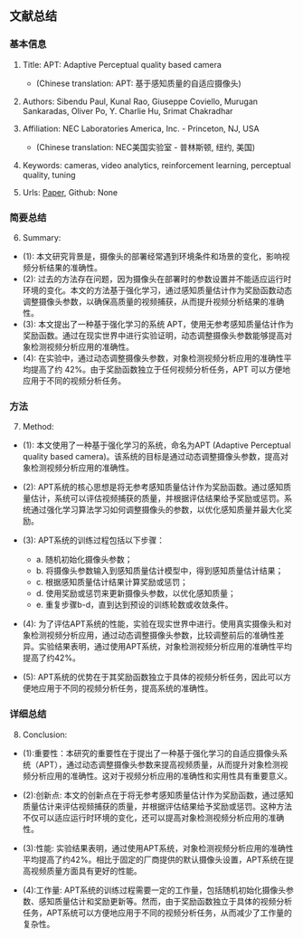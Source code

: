 ## 文献总结




### 基本信息
1. Title: APT: Adaptive Perceptual quality based camera
   - (Chinese translation: APT: 基于感知质量的自适应摄像头)

2. Authors: Sibendu Paul, Kunal Rao, Giuseppe Coviello, Murugan Sankaradas, Oliver Po, Y. Charlie Hu, Srimat Chakradhar

3. Affiliation: NEC Laboratories America, Inc. - Princeton, NJ, USA
   - (Chinese translation: NEC美国实验室 - 普林斯顿, 纽约, 美国)

4. Keywords: cameras, video analytics, reinforcement learning, perceptual quality, tuning

5. Urls: [Paper](https://arxiv.org/abs/2211.08504v1), Github: None

### 简要总结      
6. Summary: 

- (1): 本文研究背景是，摄像头的部署经常遇到环境条件和场景的变化，影响视频分析结果的准确性。
- (2): 过去的方法存在问题，因为摄像头在部署时的参数设置并不能适应运行时环境的变化。本文的方法基于强化学习，通过感知质量估计作为奖励函数动态调整摄像头参数，以确保高质量的视频捕获，从而提升视频分析结果的准确性。
- (3): 本文提出了一种基于强化学习的系统 APT，使用无参考感知质量估计作为奖励函数。通过在现实世界中进行实验证明，动态调整摄像头参数能够提高对象检测视频分析应用的准确性。
- (4): 在实验中，通过动态调整摄像头参数，对象检测视频分析应用的准确性平均提高了约 42%。由于奖励函数独立于任何视频分析任务，APT 可以方便地应用于不同的视频分析任务。
### 方法

7. Method: 

- (1): 本文使用了一种基于强化学习的系统，命名为APT (Adaptive Perceptual quality based camera)。该系统的目标是通过动态调整摄像头参数，提高对象检测视频分析应用的准确性。

- (2): APT系统的核心思想是将无参考感知质量估计作为奖励函数。通过感知质量估计，系统可以评估视频捕获的质量，并根据评估结果给予奖励或惩罚。系统通过强化学习算法学习如何调整摄像头的参数，以优化感知质量并最大化奖励。

- (3): APT系统的训练过程包括以下步骤：
  - a. 随机初始化摄像头参数；
  - b. 将摄像头参数输入到感知质量估计模型中，得到感知质量估计结果；
  - c. 根据感知质量估计结果计算奖励或惩罚；
  - d. 使用奖励或惩罚来更新摄像头参数，以优化感知质量；
  - e. 重复步骤b-d，直到达到预设的训练轮数或收敛条件。

- (4): 为了评估APT系统的性能，实验在现实世界中进行。使用真实摄像头和对象检测视频分析应用，通过动态调整摄像头参数，比较调整前后的准确性差异。实验结果表明，通过使用APT系统，对象检测视频分析应用的准确性平均提高了约42%。

- (5): APT系统的优势在于其奖励函数独立于具体的视频分析任务，因此可以方便地应用于不同的视频分析任务，提高系统的准确性。





### 详细总结
8. Conclusion: 

- (1):重要性：本研究的重要性在于提出了一种基于强化学习的自适应摄像头系统（APT），通过动态调整摄像头参数来提高视频质量，从而提升对象检测视频分析应用的准确性。这对于视频分析应用的准确性和实用性具有重要意义。

- (2):创新点: 本文的创新点在于将无参考感知质量估计作为奖励函数，通过感知质量估计来评估视频捕获的质量，并根据评估结果给予奖励或惩罚。这种方法不仅可以适应运行时环境的变化，还可以提高对象检测视频分析应用的准确性。

- (3):性能: 实验结果表明，通过使用APT系统，对象检测视频分析应用的准确性平均提高了约42%。相比于固定的厂商提供的默认摄像头设置，APT系统在提高视频质量方面具有更好的性能。

- (4):工作量: APT系统的训练过程需要一定的工作量，包括随机初始化摄像头参数、感知质量估计和奖励更新等。然而，由于奖励函数独立于具体的视频分析任务，APT系统可以方便地应用于不同的视频分析任务，从而减少了工作量的复杂性。




